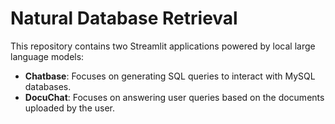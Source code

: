 # Natural Database Retrieval

This repository contains two Streamlit applications powered by local large language models:

- **Chatbase**: Focuses on generating SQL queries to interact with MySQL databases.
- **DocuChat**: Focuses on answering user queries based on the documents uploaded by the user.
